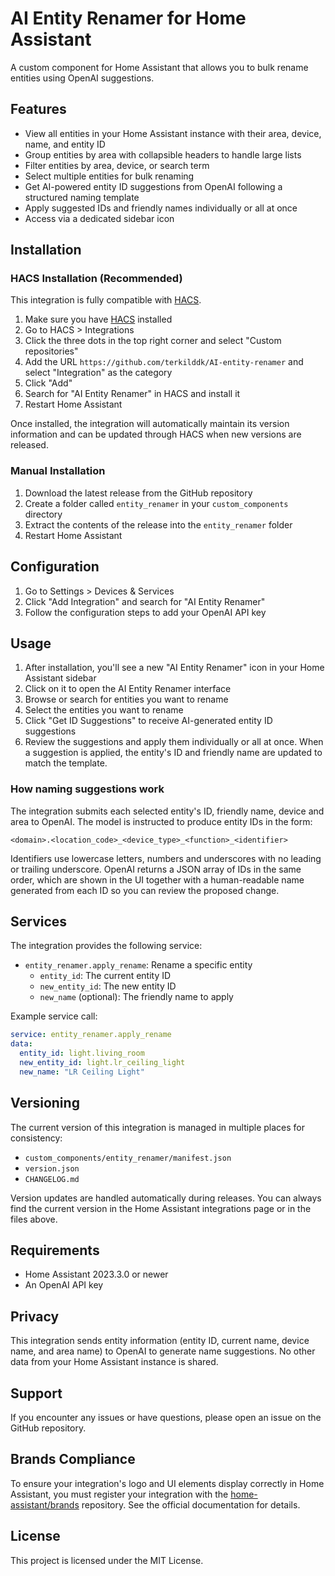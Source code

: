 # AI Entity Renamer for Home Assistant

A custom component for Home Assistant that allows you to bulk rename entities using OpenAI suggestions.

## Features

- View all entities in your Home Assistant instance with their area, device, name, and entity ID
- Group entities by area with collapsible headers to handle large lists
- Filter entities by area, device, or search term
- Select multiple entities for bulk renaming
- Get AI-powered entity ID suggestions from OpenAI following a structured naming template
- Apply suggested IDs and friendly names individually or all at once
- Access via a dedicated sidebar icon

## Installation

### HACS Installation (Recommended)

This integration is fully compatible with [HACS](https://hacs.xyz/).

1. Make sure you have [HACS](https://hacs.xyz/) installed
2. Go to HACS > Integrations
3. Click the three dots in the top right corner and select "Custom repositories"
4. Add the URL `https://github.com/terkilddk/AI-entity-renamer` and select "Integration" as the category
5. Click "Add"
6. Search for "AI Entity Renamer" in HACS and install it
7. Restart Home Assistant

Once installed, the integration will automatically maintain its version information and can be updated through HACS when new versions are released.

### Manual Installation

1. Download the latest release from the GitHub repository
2. Create a folder called `entity_renamer` in your `custom_components` directory
3. Extract the contents of the release into the `entity_renamer` folder
4. Restart Home Assistant

## Configuration

1. Go to Settings > Devices & Services
2. Click "Add Integration" and search for "AI Entity Renamer"
3. Follow the configuration steps to add your OpenAI API key

## Usage

1. After installation, you'll see a new "AI Entity Renamer" icon in your Home Assistant sidebar
2. Click on it to open the AI Entity Renamer interface
3. Browse or search for entities you want to rename
4. Select the entities you want to rename
5. Click "Get ID Suggestions" to receive AI-generated entity ID suggestions
6. Review the suggestions and apply them individually or all at once. When a suggestion is applied, the entity's ID and friendly name are updated to match the template.

### How naming suggestions work

The integration submits each selected entity's ID, friendly name, device and
area to OpenAI. The model is instructed to produce entity IDs in the form:

```
<domain>.<location_code>_<device_type>_<function>_<identifier>
```

Identifiers use lowercase letters, numbers and underscores with no leading or
trailing underscore. OpenAI returns a JSON array of IDs in the same order,
which are shown in the UI together with a human-readable name generated from
each ID so you can review the proposed change.

## Services

The integration provides the following service:

- `entity_renamer.apply_rename`: Rename a specific entity
  - `entity_id`: The current entity ID
  - `new_entity_id`: The new entity ID
  - `new_name` (optional): The friendly name to apply

Example service call:

```yaml
service: entity_renamer.apply_rename
data:
  entity_id: light.living_room
  new_entity_id: light.lr_ceiling_light
  new_name: "LR Ceiling Light"
```

## Versioning

The current version of this integration is managed in multiple places for consistency:
- `custom_components/entity_renamer/manifest.json`
- `version.json`
- `CHANGELOG.md`

Version updates are handled automatically during releases. You can always find the current version in the Home Assistant integrations page or in the files above.

## Requirements

- Home Assistant 2023.3.0 or newer
- An OpenAI API key

## Privacy

This integration sends entity information (entity ID, current name, device name, and area name) to OpenAI to generate name suggestions. No other data from your Home Assistant instance is shared.

## Support

If you encounter any issues or have questions, please open an issue on the GitHub repository.

## Brands Compliance

To ensure your integration's logo and UI elements display correctly in Home Assistant, you must register your integration with the [home-assistant/brands](https://github.com/home-assistant/brands) repository. See the official documentation for details.

## License

This project is licensed under the MIT License.
